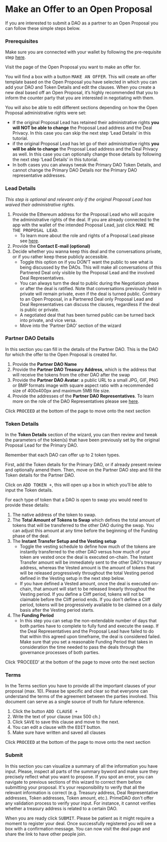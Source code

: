 # Make an Offer to an Open Proposal

If you are interested to submit a DAO as a partner to an Open Proposal you can follow these simple steps below.

### Prerequisites

Make sure you are connected with your wallet by following the pre-requisite step <a href="/documentation/InitiateaTokenSwap" router-ignore>here</a>.

Visit the page of the Open Proposal you want to make an offer for.

You will find a box with a button <kbd>MAKE AN OFFER</kbd>.  This will create an offer template based on the Open Proposal you have selected in which you can add your DAO and Token Details and edit the clauses. When you create a new deal based off an Open Proposal, it’s highly recommended that you to inform the counter party that you are interested in negotiating with them.

You will also be able to edit different sections depending on how the Open Proposal administrative rights were set:

- If the original Proposal Lead has retained their administrative rights **you will NOT be able to change** the Proposal Lead address and the Deal Privacy. In this case you can skip the next step ‘Lead Details’ in this tutorial.
- if the original Proposal Lead has let go of their administrative rights **you will be able to change** the Proposal Lead address and the Deal Privacy as well. In this case you can optionally change those details by following the next step ‘Lead Details’ in this tutorial.
- In both cases you can always tweak the Primary DAO Token Details, and cannot change the Primary DAO Details nor the Primary DAO representative addresses.

### Lead Details

_This step is optional and relevant only if the original Proposal Lead has waived their administrative rights._

1. Provide the Ethereum address for the Proposal Lead who will acquire the administrative rights of the deal. If you are already connected to the app with the wallet of the intended Proposal Lead, just click <kbd>MAKE ME THE PROPOSAL LEAD</kbd>. 
    - To learn more about the role and rights of a Proposal Lead please see <a href="/documentation/TokenSwapFAQ#proposal-lead" router-ignore>here</a>.
2. Provide the **Contact E-mail (optional)**
3. Decide whether you wanna keep this deal and the conversations private, or if you rather keep these publicly accessible.
    - Toggle this option on if you DON’T want the public to see what is being discussed by the DAOs. This will make all conversations of this Partnered Deal only visible by the Proposal Lead and the involved Deal Representatives.
    - You can always turn the deal to public during the Negotiation phase or after the deal is ratified. Note that conversations previously held in private will remain private, even if the deal is turned public. Contrary to an Open Proposal, in a Partnered Deal only Proposal Lead and Deal Representatives can discuss the clauses, regardless if the deal is public or private.
    - A negotiated deal that has been turned public can be turned back into private, and vice versa.
    - Move into the ‘Partner DAO’ section of the wizard

### Partner DAO Details

In this section you can fill in the details of the Partner DAO. This is the DAO for which the offer to the Open Proposal is created for.

1. Provide the **Partner DAO Name**
2. Provide the **Partner DAO Treasury Address**, which is the address that will receive the tokens from the other DAO after the swap
3. Provide the **Partner DAO Avatar**: a public URL to a small JPG, GIF, PNG or BMP formats image with square aspect ratio with a recommended size of 400x400px and maximum 5MB file size.
4. Provide the addresses of the **Partner DAO Representatives**. To learn more on the role of the DAO Representatives please see <a href="/documentation/TokenSwapFAQ#representatives" router-ignore>here</a>. 

Click <kbd>PROCEED</kbd> at the bottom of the page to move onto the next section

### Token Details

In the **Token Details** section of the wizard, you can then review and tweak the parameters of the token(s) that have been previously set by the original Proposal Lead for the Primary DAO. 

Remember that each DAO can offer up to 2 token types.

First, add the Token details for the Primary DAO, or if already present review and optionally amend them. Then, move on the Partner DAO step and fill the Token details for the Partner DAO. 

Click on <kbd>ADD TOKEN +</kbd>, this will open up a box in which you’ll be able to input the Token details.

For each type of token that a DAO is open to swap you would need to provide these details:

1. The native address of the token to swap.
2. The **Total Amount of Tokens to Swap** which defines the total amount of tokens that will be transferred to the other DAO during the swap. You can adjust this amount at any time before the beginning of the Funding phase of the deal.
3. The **Instant Transfer Setup and the Vesting setup**
    - Toggle the vesting schedule to define how much of the tokens are instantly transferred to the other DAO versus how much of your token are vested once the deal is executed on-chain. The Instant Transfer amount will be immediately sent to the other DAO's treasury address, whereas the Vested amount is the amount of tokens that will be released progressively throughout the total Vesting period defined in the Vesting setup in the next step below.
    - If you have defined a Vested amount, once the deal is executed on-chain, that amount will start to be released linearly throughout the Vesting period. If you define a Cliff period, tokens will not be claimable before the Cliff period ends. If you don't define a Cliff period, tokens will be progressively available to be claimed on a daily basis after the Vesting period starts.
4. The **Funding Period**
    - In this step you can setup the non-extendable number of days that both parties have to complete to fully fund and execute the swap. If the Deal Representatives and the Proposal Lead have failed to do that within this agreed upon timeframe, the deal is considered failed. Make sure that you set a reasonable Funding Period that takes in consideration the time needed to pass the deals through the governance processes of both parties.

Click ‘PROCEED’ at the bottom of the page to move onto the next section

### Terms

In the Terms section you have to provide all the important clauses of your proposal (max. 10). Please be specific and clear so that everyone can understand the terms of the agreement between the parties involved. This document can serve as a single source of truth for future reference.

1. Click the button <kbd>ADD CLAUSE +</kbd>
2. Write the text of your clause (max 500 ch.)
3. Click <kbd>SAVE</kbd> to save this clause and move to the next.
4. You can edit a clause with the <kbd>EDIT</kbd> button.
5. Make sure have written and saved all clauses

Click <kbd>PROCEED</kbd> at the bottom of the page to move onto the next section

### Submit

In this section you can visualize a summary of all the information you have input. Please, inspect all parts of the summary byword and make sure they precisely reflect what you want to propose. If you spot an error, you can navigate to previous sections of this wizard to correct them before submitting your proposal. It's your responsibility to verify that all the relevant information is correct (e.g. Treasury address, Deal Representative addresses, Token addresses, Token amount, etc.). PrimeDAO don't offer any validation process to verify your input. For instance, it cannot verifies whether a treasury address is related to a certain DAO. 

When you are ready click <kbd>SUBMIT</kbd>. Please be patient as it might require a moment to register your deal. Once successfully registered you will see a box with a confirmation message. You can now visit the deal page and share the link to have other people join.